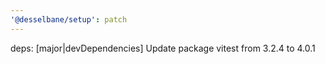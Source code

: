 ```yaml
---
'@desselbane/setup': patch
---
```


deps: [major|devDependencies] Update package vitest from 3.2.4 to 4.0.1
